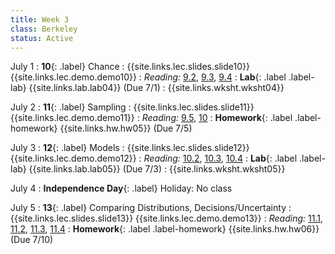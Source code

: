```yaml
---
title: Week 3
class: Berkeley
status: Active
---
```


July 1
: **10**{: .label} Chance
    : {{site.links.lec.slides.slide10}} {{site.links.lec.demo.demo10}}
: _Reading:_ [9.2](https://inferentialthinking.com/chapters/09/2/Iteration.html), [9.3](https://inferentialthinking.com/chapters/09/3/Simulation.html), [9.4](https://inferentialthinking.com/chapters/09/4/Monty_Hall_Problem.html)
: **Lab**{: .label .label-lab} {{site.links.lab.lab04}} (Due 7/1)
    : {{site.links.wksht.wksht04}}

July 2
: **11**{: .label} Sampling
    : {{site.links.lec.slides.slide11}} {{site.links.lec.demo.demo11}}
: _Reading:_ [9.5](https://inferentialthinking.com/chapters/09/5/Finding_Probabilities.html), [10](https://inferentialthinking.com/chapters/10/Sampling_and_Empirical_Distributions.html)
: **Homework**{: .label .label-homework} {{site.links.hw.hw05}} (Due 7/5)

July 3
: **12**{: .label} Models
    : {{site.links.lec.slides.slide12}} {{site.links.lec.demo.demo12}}
: _Reading:_ [10.2](https://inferentialthinking.com/chapters/10/2/Sampling_from_a_Population.html), [10.3](https://inferentialthinking.com/chapters/10/3/Empirical_Distribution_of_a_Statistic.html), [10.4](https://inferentialthinking.com/chapters/10/4/Random_Sampling_in_Python.html)
: **Lab**{: .label .label-lab} {{site.links.lab.lab05}} (Due 7/3)
    : {{site.links.wksht.wksht05}}

July 4
: **Independence Day**{: .label} Holiday: No class

July 5
: **13**{: .label} Comparing Distributions, Decisions/Uncertainty
    : {{site.links.lec.slides.slide13}} {{site.links.lec.demo.demo13}}
: _Reading:_ [11.1](https://inferentialthinking.com/chapters/11/1/Assessing_a_Model.html), [11.2](https://inferentialthinking.com/chapters/11/2/Multiple_Categories.html), [11.3](https://inferentialthinking.com/chapters/11/3/Decisions_and_Uncertainty.html), [11.4](https://inferentialthinking.com/chapters/11/4/Error_Probabilities.html)
: **Homework**{: .label .label-homework} {{site.links.hw.hw06}} (Due 7/10)
